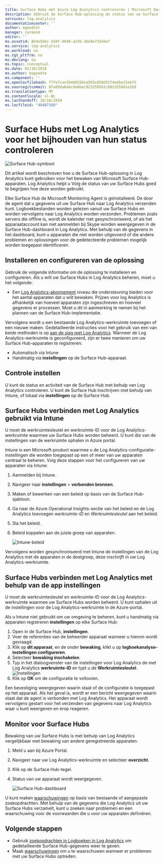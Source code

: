 ```yaml
---
title: Surface Hubs met Azure Log Analytics controleren | Microsoft Docs
description: Gebruik de Surface Hub-oplossing de status van uw Surface Hubs volgen en te begrijpen hoe deze worden gebruikt.
services: log-analytics
documentationcenter: ''
author: mgoedtel
manager: carmonm
editor: ''
ms.assetid: 8b4e56bc-2d4f-4648-a236-16e9e732ebef
ms.service: log-analytics
ms.workload: na
ms.tgt_pltfrm: na
ms.devlang: na
ms.topic: conceptual
ms.date: 01/16/2018
ms.author: magoedte
ms.component: ''
ms.openlocfilehash: f7fe7cee39468558ce503c050d5574e4be15ebf5
ms.sourcegitcommit: 07a09da0a6cda6bec823259561c601335041e2b9
ms.translationtype: MT
ms.contentlocale: nl-NL
ms.lasthandoff: 10/18/2018
ms.locfileid: "49407160"
---
```

# <a name="monitor-surface-hubs-with-log-analytics-to-track-their-health"></a>Surface Hubs met Log Analytics voor het bijhouden van hun status controleren

![Surface Hub-symbool](./media/log-analytics-surface-hubs/surface-hub-symbol.png)

Dit artikel wordt beschreven hoe u de Surface Hub-oplossing in Log Analytics kunt gebruiken voor het bewaken van Microsoft Surface Hub-apparaten. Log Analytics helpt u Volg de status van uw Surface Hubs goed te begrijpen hoe deze worden gebruikt.

Elke Surface Hub de Microsoft Monitoring Agent is geïnstalleerd. De door de agent dat u gegevens uit uw Surface Hub naar Log Analytics verzenden kunt. Logboekbestanden worden gelezen vanuit uw Surface Hubs en worden vervolgens naar Log Analytics worden verzonden. Problemen zoals servers die offline is, wordt de kalender niet gesynchroniseerd, of als het apparaataccount kan niet aanmelden bij Skype worden weergegeven in de Surface Hub-dashboard in Log Analytics. Met behulp van de gegevens in het dashboard, kunt u apparaten die niet worden uitgevoerd of die andere problemen en oplossingen voor de gedetecteerde problemen mogelijk worden toegepast identificeren.

## <a name="install-and-configure-the-solution"></a>Installeren en configureren van de oplossing
Gebruik de volgende informatie om de oplossing te installeren en configureren. Als u wilt uw Surface Hubs in Log Analytics beheren, moet u het volgende:

* Een [Log Analytics-abonnement](https://azure.microsoft.com/pricing/details/log-analytics/) niveau die ondersteuning bieden voor het aantal apparaten dat u wilt bewaken. Prijzen voor log Analytics is afhankelijk van hoeveel apparaten zijn ingeschreven en hoeveel gegevens er processen. Moet u dit in aanmerking te nemen bij het plannen van de Surface Hub-implementatie.

Vervolgens wordt u een bestaande Log Analytics-werkruimte toevoegen of een nieuwe maken. Gedetailleerde instructies voor het gebruik van een van beide methoden is op [aan de slag met Log Analytics](log-analytics-get-started.md). Wanneer de Log Analytics-werkruimte is geconfigureerd, zijn er twee manieren om uw Surface Hub-apparaten te registreren:

* Automatisch via Intune
* Handmatig via **instellingen** op de Surface Hub-apparaat.

## <a name="set-up-monitoring"></a>Controle instellen
U kunt de status en activiteit van de Surface Hub met behulp van Log Analytics controleren. U kunt de Surface Hub inschrijven met behulp van Intune, of lokaal via **instellingen** op de Surface Hub.

## <a name="connect-surface-hubs-to-log-analytics-through-intune"></a>Surface Hubs verbinden met Log Analytics gebruikt via Intune
U moet de werkruimtesleutel en werkruimte-ID voor de Log Analytics-werkruimte waarmee uw Surface Hubs worden beheerd. U kunt die van de instellingen van de werkruimte ophalen in Azure portal.

Intune is een Microsoft-product waarmee u de Log Analytics-configuratie-instellingen die worden toegepast op een of meer van uw apparaten centraal te beheren. Volg deze stappen voor het configureren van uw apparaten via Intune:

1. Aanmelden bij Intune.
2. Navigeer naar **instellingen** > **verbonden bronnen**.
3. Maken of bewerken van een beleid op basis van de Surface Hub-sjabloon.
4. Ga naar de Azure Operational Insights-sectie van het beleid en de Log Analytics toevoegen *werkruimte-ID* en *Werkruimtesleutel* aan het beleid.
5. Sla het beleid.
6. Beleid koppelen aan de juiste groep van apparaten.

   ![Intune-beleid](./media/log-analytics-surface-hubs/intune.png)

Vervolgens worden gesynchroniseerd met Intune de instellingen van de Log Analytics met de apparaten in de doelgroep, deze inschrijft in uw Log Analytics-werkruimte.

## <a name="connect-surface-hubs-to-log-analytics-using-the-settings-app"></a>Surface Hubs verbinden met Log Analytics met behulp van de app instellingen
U moet de werkruimtesleutel en werkruimte-ID voor de Log Analytics-werkruimte waarmee uw Surface Hubs worden beheerd. U kunt ophalen uit de instellingen voor de Log Analytics-werkruimte in de Azure-portal.

Als u Intune niet gebruikt om uw omgeving te beheren, kunt u handmatig via apparaten registreren **instellingen** op elke Surface Hub:

1. Open in de Surface Hub, **instellingen**.
2. Voer de referenties van de beheerder apparaat wanneer u hierom wordt gevraagd.
3. Klik op **dit apparaat**, en de onder **bewaking**, klikt u op **logboekanalyse-instellingen configureren**.
4. Selecteer **bewaking inschakelen**.
5. Typ in het dialoogvenster van de instellingen voor Log Analytics de met Log Analytics **werkruimte-ID** en typt u de **Werkruimtesleutel**.  
   ![Instellingen](./media/log-analytics-surface-hubs/settings.png)
6. Klik op **OK** om de configuratie te voltooien.

Een bevestiging weergegeven waarin staat of de configuratie is toegepast op het apparaat. Als het geval is, wordt er een bericht weergegeven waarin staat dat de agent is verbonden met Log Analytics. Het apparaat wordt vervolgens gestart voor het verzenden van gegevens naar Log Analytics waar u kunt weergeven en erop reageren.

## <a name="monitor-surface-hubs"></a>Monitor voor Surface Hubs
Bewaking van uw Surface Hubs is met behulp van Log Analytics vergelijkbaar met bewaking van andere geregistreerde apparaten.

1. Meld u aan bij Azure Portal.
2. Navigeer naar uw Log Analytics-werkruimte en selecteer **overzicht**.
2. Klik op de Surface Hub-tegel.
3. Status van uw apparaat wordt weergegeven.

   ![Surface Hub-dashboard](./media/log-analytics-surface-hubs/surface-hub-dashboard.png)

U kunt maken [waarschuwingen](log-analytics-alerts.md) op basis van bestaande of aangepaste zoekopdrachten. Met behulp van de gegevens die Log Analytics uit uw Surface Hubs verzamelt, kunt u zoeken naar problemen en een waarschuwing voor de voorwaarden die u voor uw apparaten definiëren.

## <a name="next-steps"></a>Volgende stappen
* Gebruik [zoekopdrachten in Logboeken in Log Analytics](log-analytics-log-searches.md) om gedetailleerde Surface Hub-gegevens weer te geven.
* Maak [waarschuwingen](log-analytics-alerts.md) om u te waarschuwen wanneer er problemen met uw Surface Hubs optreden.
